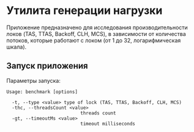 # Утилита генерации нагрузки

Приложение предназначено для исследования производительности локов (TAS, TTAS, Backoff, CLH, MCS), в зависимости от количества потоков, которые работают с локом (от 1 до 32, логарифмическая шкала).

## Запуск приложения


Параметры запуска:

```shell
Usage: benchmark [options]

  -t, --type <value> type of lock (TAS, TTAS, Backoff, CLH, MCS)
  -thc, --threadsCount <value>
                           threads count
  -gt, --timeoutMs <value>
                           timeout milliseconds
```

